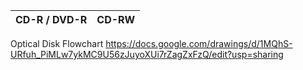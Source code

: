| CD-R / DVD-R | CD-RW |
|:---:| :---: |
Optical Disk Flowchart https://docs.google.com/drawings/d/1MQhS-URfuh_PiMLw7ykMC9U56zJuyoXUi7rZagZxFzQ/edit?usp=sharing

